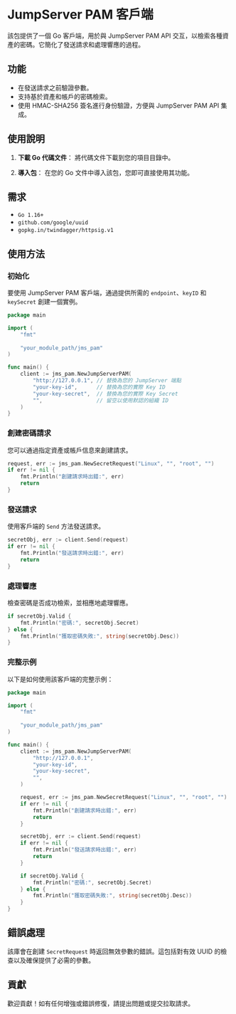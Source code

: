 # JumpServer PAM 客戶端

該包提供了一個 Go 客戶端，用於與 JumpServer PAM API 交互，以檢索各種資產的密碼。它簡化了發送請求和處理響應的過程。

## 功能

- 在發送請求之前驗證參數。
- 支持基於資產和帳戶的密碼檢索。
- 使用 HMAC-SHA256 簽名進行身份驗證，方便與 JumpServer PAM API 集成。

## 使用說明

1. **下載 Go 代碼文件**：
   將代碼文件下載到您的項目目錄中。

2. **導入包**：
   在您的 Go 文件中導入該包，您即可直接使用其功能。

## 需求

- `Go 1.16+`
- `github.com/google/uuid`
- `gopkg.in/twindagger/httpsig.v1`

## 使用方法

### 初始化

要使用 JumpServer PAM 客戶端，通過提供所需的 `endpoint`、`keyID` 和 `keySecret` 創建一個實例。

```go
package main

import (
	"fmt"
	
	"your_module_path/jms_pam"
)

func main() {
	client := jms_pam.NewJumpServerPAM(
		"http://127.0.0.1", // 替換為您的 JumpServer 端點
		"your-key-id",      // 替換為您的實際 Key ID
		"your-key-secret",  // 替換為您的實際 Key Secret
		"",                 // 留空以使用默認的組織 ID
	)
}
```

### 創建密碼請求

您可以通過指定資產或帳戶信息來創建請求。

```go
request, err := jms_pam.NewSecretRequest("Linux", "", "root", "")
if err != nil {
    fmt.Println("創建請求時出錯:", err)
    return
}
```

### 發送請求

使用客戶端的 `Send` 方法發送請求。

```go
secretObj, err := client.Send(request)
if err != nil {
    fmt.Println("發送請求時出錯:", err)
    return
}
```

### 處理響應

檢查密碼是否成功檢索，並相應地處理響應。

```go
if secretObj.Valid {
    fmt.Println("密碼:", secretObj.Secret)
} else {
    fmt.Println("獲取密碼失敗:", string(secretObj.Desc))
}
```

### 完整示例

以下是如何使用該客戶端的完整示例：

```go
package main

import (
	"fmt"
	
	"your_module_path/jms_pam"
)

func main() {
	client := jms_pam.NewJumpServerPAM(
		"http://127.0.0.1",
		"your-key-id",
		"your-key-secret",
		"",
	)

	request, err := jms_pam.NewSecretRequest("Linux", "", "root", "")
	if err != nil {
		fmt.Println("創建請求時出錯:", err)
		return
	}

	secretObj, err := client.Send(request)
	if err != nil {
		fmt.Println("發送請求時出錯:", err)
		return
	}

	if secretObj.Valid {
		fmt.Println("密碼:", secretObj.Secret)
	} else {
		fmt.Println("獲取密碼失敗:", string(secretObj.Desc))
	}
}
```

## 錯誤處理

該庫會在創建 `SecretRequest` 時返回無效參數的錯誤。這包括對有效 UUID 的檢查以及確保提供了必需的參數。

## 貢獻

歡迎貢獻！如有任何增強或錯誤修復，請提出問題或提交拉取請求。
